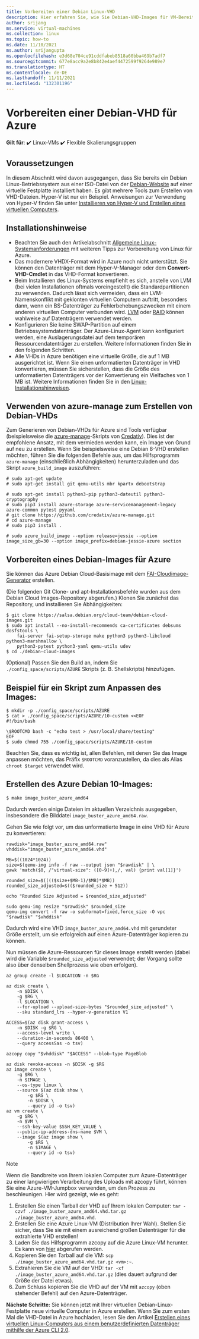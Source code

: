 ```yaml
---
title: Vorbereiten einer Debian Linux-VHD
description: Hier erfahren Sie, wie Sie Debian-VHD-Images für VM-Bereitstellungen in Azure erstellen.
author: srijang
ms.service: virtual-machines
ms.collection: linux
ms.topic: how-to
ms.date: 11/10/2021
ms.author: srijangupta
ms.openlocfilehash: e3d68e704ce91cddfabeb8518a60bba469b7adf7
ms.sourcegitcommit: 677e8acc9a2e8b842e4aef4472599f9264e989e7
ms.translationtype: HT
ms.contentlocale: de-DE
ms.lasthandoff: 11/11/2021
ms.locfileid: "132301196"
---
```

# <a name="prepare-a-debian-vhd-for-azure"></a>Vorbereiten einer Debian-VHD für Azure

**Gilt für**: :heavy_check_mark: Linux-VMs :heavy_check_mark: Flexible Skalierungsgruppen 

## <a name="prerequisites"></a>Voraussetzungen
In diesem Abschnitt wird davon ausgegangen, dass Sie bereits ein Debian Linux-Betriebssystem aus einer ISO-Datei von der [Debian-Website](https://www.debian.org/distrib/) auf einer virtuelle Festplatte installiert haben. Es gibt mehrere Tools zum Erstellen von VHD-Dateien. Hyper-V ist nur ein Beispiel. Anweisungen zur Verwendung von Hyper-V finden Sie unter [Installieren von Hyper-V und Erstellen eines virtuellen Computers](/previous-versions/windows/it-pro/windows-server-2012-R2-and-2012/hh846766(v=ws.11)).

## <a name="installation-notes"></a>Installationshinweise
* Beachten Sie auch den Artikelabschnitt [Allgemeine Linux-Systemanforderungen](create-upload-generic.md#general-linux-installation-notes) mit weiteren Tipps zur Vorbereitung von Linux für Azure.
* Das modernere VHDX-Format wird in Azure noch nicht unterstützt. Sie können den Datenträger mit dem Hyper-V-Manager oder dem **Convert-VHD-Cmdlet** in das VHD-Format konvertieren.
* Beim Installieren des Linux-Systems empfiehlt es sich, anstelle von LVM (bei vielen Installationen oftmals voreingestellt) die Standardpartitionen zu verwenden. Dadurch lässt sich vermeiden, dass ein LVM-Namenskonflikt mit geklonten virtuellen Computern auftritt, besonders dann, wenn ein BS-Datenträger zu Fehlerbehebungszwecken mit einem anderen virtuellen Computer verbunden wird. [LVM](/previous-versions/azure/virtual-machines/linux/configure-lvm) oder [RAID](/previous-versions/azure/virtual-machines/linux/configure-raid) können wahlweise auf Datenträgern verwendet werden.
* Konfigurieren Sie keine SWAP-Partition auf einem Betriebssystemdatenträger. Der Azure-Linux-Agent kann konfiguriert werden, eine Auslagerungsdatei auf dem temporären Ressourcendatenträger zu erstellen. Weitere Informationen finden Sie in den folgenden Schritten.
* Alle VHDs in Azure benötigen eine virtuelle Größe, die auf 1 MB ausgerichtet ist. Wenn Sie einen unformatierten Datenträger in VHD konvertieren, müssen Sie sicherstellen, dass die Größe des unformatierten Datenträgers vor der Konvertierung ein Vielfaches von 1 MB ist. Weitere Informationen finden Sie in den [Linux-Installationshinweisen](create-upload-generic.md#general-linux-installation-notes).

## <a name="use-azure-manage-to-create-debian-vhds"></a>Verwenden von azure-manage zum Erstellen von Debian-VHDs
Zum Generieren von Debian-VHDs für Azure sind Tools verfügbar (beispielsweise die [azure-manage](https://github.com/credativ/azure-manage)-Skripts von [Credativ](https://www.credativ.com/)). Dies ist der empfohlene Ansatz, mit dem vermieden werden kann, ein Image von Grund auf neu zu erstellen. Wenn Sie beispielsweise eine Debian 8-VHD erstellen möchten, führen Sie die folgenden Befehle aus, um das Hilfsprogramm `azure-manage` (einschließlich Abhängigkeiten) herunterzuladen und das Skript `azure_build_image` auszuführen:

```console
# sudo apt-get update
# sudo apt-get install git qemu-utils mbr kpartx debootstrap

# sudo apt-get install python3-pip python3-dateutil python3-cryptography
# sudo pip3 install azure-storage azure-servicemanagement-legacy azure-common pytest pyyaml
# git clone https://github.com/credativ/azure-manage.git
# cd azure-manage
# sudo pip3 install .

# sudo azure_build_image --option release=jessie --option image_size_gb=30 --option image_prefix=debian-jessie-azure section
```


## <a name="prepare-a-debian-image-for-azure"></a>Vorbereiten eines Debian-Images für Azure

Sie können das Azure Debian Cloud-Basisimage mit dem [FAI-Cloudimage-Generator](https://salsa.debian.org/cloud-team/debian-cloud-images) erstellen.

(Die folgenden Git Clone- und apt-Installationsbefehle wurden aus dem Debian Cloud Images-Repository abgerufen.) Klonen Sie zunächst das Repository, und installieren Sie Abhängigkeiten:

```
$ git clone https://salsa.debian.org/cloud-team/debian-cloud-images.git
$ sudo apt install --no-install-recommends ca-certificates debsums dosfstools \
    fai-server fai-setup-storage make python3 python3-libcloud python3-marshmallow \
    python3-pytest python3-yaml qemu-utils udev
$ cd ./debian-cloud-images
```

(Optional) Passen Sie den Build an, indem Sie `./config_space/scripts/AZURE` Skripts (z. B. Shellskripts) hinzufügen.



## <a name="an-example-of-a-script-to-customize-the-image-is"></a>Beispiel für ein Skript zum Anpassen des Images:

```
$ mkdir -p ./config_space/scripts/AZURE
$ cat > ./config_space/scripts/AZURE/10-custom <<EOF
#!/bin/bash

\$ROOTCMD bash -c "echo test > /usr/local/share/testing"
EOF
$ sudo chmod 755 ./config_space/scripts/AZURE/10-custom
```

Beachten Sie, dass es wichtig ist, allen Befehlen, mit denen Sie das Image anpassen möchten, das Präfix `$ROOTCMD` voranzustellen, da dies als Alias `chroot $target` verwendet wird.


## <a name="build-the-azure-debian-10-image"></a>Erstellen des Azure Debian 10-Images:

```
$ make image_buster_azure_amd64
```


Dadurch werden einige Dateien im aktuellen Verzeichnis ausgegeben, insbesondere die Bilddatei `image_buster_azure_amd64.raw`.

Gehen Sie wie folgt vor, um das unformatierte Image in eine VHD für Azure zu konvertieren:

```
rawdisk="image_buster_azure_amd64.raw"
vhddisk="image_buster_azure_amd64.vhd"

MB=$((1024*1024))
size=$(qemu-img info -f raw --output json "$rawdisk" | \
gawk 'match($0, /"virtual-size": ([0-9]+),/, val) {print val[1]}')

rounded_size=$(((($size+$MB-1)/$MB)*$MB))
rounded_size_adjusted=$(($rounded_size + 512))

echo "Rounded Size Adjusted = $rounded_size_adjusted"

sudo qemu-img resize "$rawdisk" $rounded_size
qemu-img convert -f raw -o subformat=fixed,force_size -O vpc "$rawdisk" "$vhddisk"
```


Dadurch wird eine VHD `image_buster_azure_amd64.vhd` mit gerundeter Größe erstellt, um sie erfolgreich auf einen Azure-Datenträger kopieren zu können.

Nun müssen die Azure-Ressourcen für dieses Image erstellt werden (dabei wird die Variable `$rounded_size_adjusted` verwendet; der Vorgang sollte also über denselben Shellprozess wie oben erfolgen).

```
az group create -l $LOCATION -n $RG

az disk create \
    -n $DISK \
    -g $RG \
    -l $LOCATION \
    --for-upload --upload-size-bytes "$rounded_size_adjusted" \
    --sku standard_lrs --hyper-v-generation V1

ACCESS=$(az disk grant-access \
    -n $DISK -g $RG \
    --access-level write \
    --duration-in-seconds 86400 \
    --query accessSas -o tsv)

azcopy copy "$vhddisk" "$ACCESS" --blob-type PageBlob

az disk revoke-access -n $DISK -g $RG
az image create \
    -g $RG \
    -n $IMAGE \
    --os-type linux \
    --source $(az disk show \
        -g $RG \
        -n $DISK \
        --query id -o tsv)
az vm create \
    -g $RG \
    -n $VM \
    --ssh-key-value $SSH_KEY_VALUE \
    --public-ip-address-dns-name $VM \
    --image $(az image show \
        -g $RG \
        -n $IMAGE \
        --query id -o tsv)
```


>[!Note]
> Wenn die Bandbreite von Ihrem lokalen Computer zum Azure-Datenträger zu einer langwierigen Verarbeitung des Uploads mit azcopy führt, können Sie eine Azure-VM-Jumpbox verwenden, um den Prozess zu beschleunigen. Hier wird gezeigt, wie es geht:
>
>1. Erstellen Sie einen Tarball der VHD auf Ihrem lokalen Computer: `tar -czvf ./image_buster_azure_amd64.vhd.tar.gz ./image_buster_azure_amd64.vhd`.
>2. Erstellen Sie eine Azure Linux-VM (Distribution Ihrer Wahl). Stellen Sie sicher, dass Sie sie mit einem ausreichend großen Datenträger für die extrahierte VHD erstellen!
>3. Laden Sie das Hilfsprogramm azcopy auf die Azure Linux-VM herunter. Es kann von [hier](../../storage/common/storage-use-azcopy-v10.md#download-azcopy) abgerufen werden.
>4. Kopieren Sie den Tarball auf die VM: `scp ./image_buster_azure_amd64.vhd.tar.gz <vm>:~`.
>5. Extrahieren Sie die VM auf der VHD: `tar -xf ./image_buster_azure_amd64.vhd.tar.gz` (dies dauert aufgrund der Größe der Datei etwas).
>6. Zum Schluss kopieren Sie die VHD auf der VM mit `azcopy` (oben stehender Befehl) auf den Azure-Datenträger.


**Nächste Schritte:** Sie können jetzt mit Ihrer virtuellen Debian-Linux-Festplatte neue virtuelle Computer in Azure erstellen. Wenn Sie zum ersten Mal die VHD-Datei in Azure hochladen, lesen Sie den Artikel [Erstellen eines virtuellen Linux-Computers aus einem benutzerdefinierten Datenträger mithilfe der Azure CLI 2.0](/azure/virtual-machines/linux/upload-vhd#option-1-upload-a-vhd).

